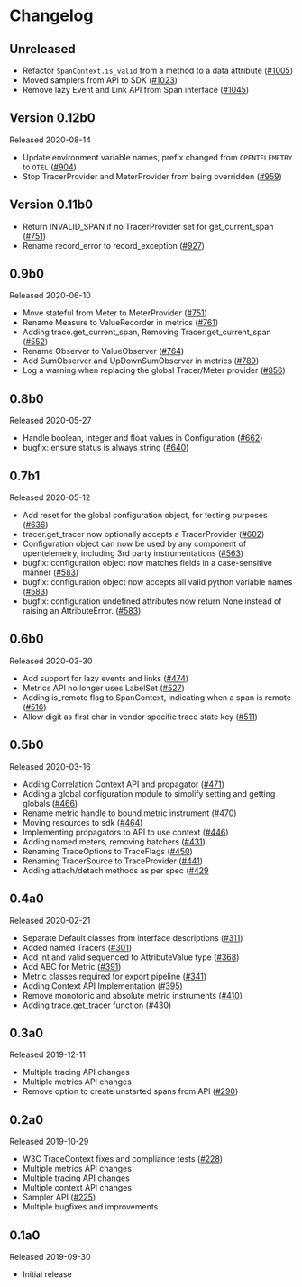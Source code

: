 # Changelog

## Unreleased

- Refactor `SpanContext.is_valid` from a method to a data attribute
  ([#1005](https://github.com/open-telemetry/opentelemetry-python/pull/1005))
- Moved samplers from API to SDK
  ([#1023](https://github.com/open-telemetry/opentelemetry-python/pull/1023))
- Remove lazy Event and Link API from Span interface
  ([#1045](https://github.com/open-telemetry/opentelemetry-python/pull/1045))

## Version 0.12b0

Released 2020-08-14

- Update environment variable names, prefix changed from `OPENTELEMETRY` to `OTEL`
  ([#904](https://github.com/open-telemetry/opentelemetry-python/pull/904))
- Stop TracerProvider and MeterProvider from being overridden
  ([#959](https://github.com/open-telemetry/opentelemetry-python/pull/959))

## Version 0.11b0

- Return INVALID_SPAN if no TracerProvider set for get_current_span
  ([#751](https://github.com/open-telemetry/opentelemetry-python/pull/751))
- Rename record_error to record_exception
  ([#927](https://github.com/open-telemetry/opentelemetry-python/pull/927))

## 0.9b0

Released 2020-06-10

- Move stateful from Meter to MeterProvider
  ([#751](https://github.com/open-telemetry/opentelemetry-python/pull/751))
- Rename Measure to ValueRecorder in metrics
  ([#761](https://github.com/open-telemetry/opentelemetry-python/pull/761))
- Adding trace.get_current_span, Removing Tracer.get_current_span
  ([#552](https://github.com/open-telemetry/opentelemetry-python/pull/552))
- Rename Observer to ValueObserver
  ([#764](https://github.com/open-telemetry/opentelemetry-python/pull/764))
- Add SumObserver and UpDownSumObserver in metrics
  ([#789](https://github.com/open-telemetry/opentelemetry-python/pull/789))
- Log a warning when replacing the global Tracer/Meter provider
  ([#856](https://github.com/open-telemetry/opentelemetry-python/pull/856))

## 0.8b0

Released 2020-05-27

- Handle boolean, integer and float values in Configuration
  ([#662](https://github.com/open-telemetry/opentelemetry-python/pull/662))
- bugfix: ensure status is always string
  ([#640](https://github.com/open-telemetry/opentelemetry-python/pull/640))

## 0.7b1

Released 2020-05-12

- Add reset for the global configuration object, for testing purposes
  ([#636](https://github.com/open-telemetry/opentelemetry-python/pull/636))
- tracer.get_tracer now optionally accepts a TracerProvider
  ([#602](https://github.com/open-telemetry/opentelemetry-python/pull/602))
- Configuration object can now be used by any component of opentelemetry,
  including 3rd party instrumentations
  ([#563](https://github.com/open-telemetry/opentelemetry-python/pull/563))
- bugfix: configuration object now matches fields in a case-sensitive manner
  ([#583](https://github.com/open-telemetry/opentelemetry-python/pull/583))
- bugfix: configuration object now accepts all valid python variable names
  ([#583](https://github.com/open-telemetry/opentelemetry-python/pull/583))
- bugfix: configuration undefined attributes now return None instead of raising
  an AttributeError.
  ([#583](https://github.com/open-telemetry/opentelemetry-python/pull/583))

## 0.6b0

Released 2020-03-30

- Add support for lazy events and links
  ([#474](https://github.com/open-telemetry/opentelemetry-python/pull/474))
- Metrics API no longer uses LabelSet
  ([#527](https://github.com/open-telemetry/opentelemetry-python/pull/527))
- Adding is_remote flag to SpanContext, indicating when a span is remote
  ([#516](https://github.com/open-telemetry/opentelemetry-python/pull/516))
- Allow digit as first char in vendor specific trace state key
  ([#511](https://github.com/open-telemetry/opentelemetry-python/pull/511))

## 0.5b0

Released 2020-03-16

- Adding Correlation Context API and propagator
  ([#471](https://github.com/open-telemetry/opentelemetry-python/pull/471))
- Adding a global configuration module to simplify setting and getting globals
  ([#466](https://github.com/open-telemetry/opentelemetry-python/pull/466))
- Rename metric handle to bound metric instrument
  ([#470](https://github.com/open-telemetry/opentelemetry-python/pull/470))
- Moving resources to sdk
  ([#464](https://github.com/open-telemetry/opentelemetry-python/pull/464))
- Implementing propagators to API to use context
  ([#446](https://github.com/open-telemetry/opentelemetry-python/pull/446))
- Adding named meters, removing batchers
  ([#431](https://github.com/open-telemetry/opentelemetry-python/pull/431))
- Renaming TraceOptions to TraceFlags
  ([#450](https://github.com/open-telemetry/opentelemetry-python/pull/450))
- Renaming TracerSource to TraceProvider
  ([#441](https://github.com/open-telemetry/opentelemetry-python/pull/441))
- Adding attach/detach methods as per spec
  ([#429](https://github.com/open-telemetry/opentelemetry-python/pull/450)

## 0.4a0

Released 2020-02-21

- Separate Default classes from interface descriptions
  ([#311](https://github.com/open-telemetry/opentelemetry-python/pull/311))
- Added named Tracers
  ([#301](https://github.com/open-telemetry/opentelemetry-python/pull/301))
- Add int and valid sequenced to AttributeValue type
  ([#368](https://github.com/open-telemetry/opentelemetry-python/pull/368))
- Add ABC for Metric
  ([#391](https://github.com/open-telemetry/opentelemetry-python/pull/391))
- Metric classes required for export pipeline
  ([#341](https://github.com/open-telemetry/opentelemetry-python/pull/341))
- Adding Context API Implementation
  ([#395](https://github.com/open-telemetry/opentelemetry-python/pull/395))
- Remove monotonic and absolute metric instruments
  ([#410](https://github.com/open-telemetry/opentelemetry-python/pull/410))
- Adding trace.get_tracer function
  ([#430](https://github.com/open-telemetry/opentelemetry-python/pull/430))

## 0.3a0

Released 2019-12-11

- Multiple tracing API changes
- Multiple metrics API changes
- Remove option to create unstarted spans from API
  ([#290](https://github.com/open-telemetry/opentelemetry-python/pull/290))

## 0.2a0

Released 2019-10-29

- W3C TraceContext fixes and compliance tests
  ([#228](https://github.com/open-telemetry/opentelemetry-python/pull/228))
- Multiple metrics API changes
- Multiple tracing API changes
- Multiple context API changes
- Sampler API
  ([#225](https://github.com/open-telemetry/opentelemetry-python/pull/225))
- Multiple bugfixes and improvements

## 0.1a0

Released 2019-09-30

- Initial release

